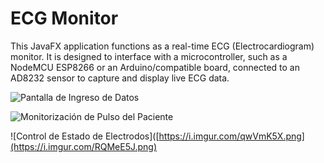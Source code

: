 # ECG Monitor
 This JavaFX application functions as a real-time ECG (Electrocardiogram) monitor. It is designed to interface with a microcontroller, such as a NodeMCU ESP8266 or an Arduino/compatible board, connected to an AD8232 sensor to capture and display live ECG data.

 
![Pantalla de Ingreso de Datos](https://i.imgur.com/2gTmyAb.png)


![Monitorización de Pulso del Paciente](https://i.imgur.com/qwVmK5X.png)

![Control de Estado de Electrodos]([https://i.imgur.com/qwVmK5X.png](https://i.imgur.com/RQMeE5J.png)



